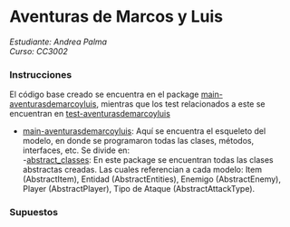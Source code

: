 # Aventuras de Marcos y Luis
_Estudiante: Andrea Palma_ <br>
_Curso: CC3002_ <br>


### Instrucciones
El código base creado se encuentra en el package
[main-aventurasdemarcoyluis](src/main/com/aventurasdemarcoyluis),
mientras que los test relacionados a este se encuentran en 
[test-aventurasdemarcoyluis](src/test/com/aventurasdemarcoyluis) <br>
- [main-aventurasdemarcoyluis](src/main/com/aventurasdemarcoyluis): Aquí se encuentra el esqueleto del modelo, en donde se programaron
todas las clases, métodos, interfaces, etc. Se divide en: <br>
  -[abstract_classes](src/main/com/aventurasdemarcoyluis/abstract_classes):
En este package se encuentran todas las clases abstractas creadas.
Las cuales referencian a cada modelo: Item (AbstractItem), Entidad (AbstractEntities),
Enemigo (AbstractEnemy), Player (AbstractPlayer), Tipo de Ataque (AbstractAttackType). <br>


### Supuestos

